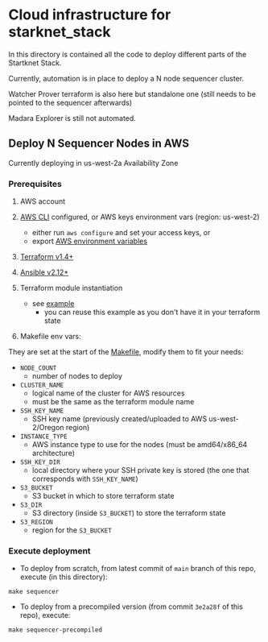 # Cloud infrastructure for starknet_stack

In this directory is contained all the code to deploy different parts of the Startknet Stack.

Currently, automation is in place to deploy a N node sequencer cluster.

Watcher Prover terraform is also here but standalone one (still needs to be pointed to the sequencer afterwards)

Madara Explorer is still not automated.

## Deploy N Sequencer Nodes in AWS

Currently deploying in us-west-2a Availability Zone

### Prerequisites

1. AWS account
2. [AWS CLI](https://docs.aws.amazon.com/cli/latest/userguide/getting-started-install.html) configured, or AWS keys environment vars (region: us-west-2)
    * either run `aws configure` and set your access keys, or
    * export [AWS environment variables](https://docs.aws.amazon.com/cli/latest/userguide/cli-configure-envvars.html)
3. [Terraform v1.4+](https://developer.hashicorp.com/terraform/tutorials/aws-get-started/install-cli)
4. [Ansible v2.12+](https://docs.ansible.com/ansible/latest/installation_guide/intro_installation.html)

5. Terraform module instantiation
    * see [example](./terraform/example_sequencer_nodes/main.tf#L10-L27)
        * you can reuse this example as you don't have it in your terraform state

6. Makefile env vars:

They are set at the start of the [Makefile](./Makefile), modify them to fit your needs:

* `NODE_COUNT`
  * number of nodes to deploy
* `CLUSTER_NAME`
  * logical name of the cluster for AWS resources
  * must be the same as the terraform module name
* `SSH_KEY_NAME`
  * SSH key name (previously created/uploaded to AWS us-west-2/Oregon region)
* `INSTANCE_TYPE`
  * AWS instance type to use for the nodes (must be amd64/x86_64 architecture)
* `SSH_KEY_DIR`
  * local directory where your SSH private key is stored (the one that corresponds with `SSH_KEY_NAME`)
* `S3_BUCKET`
  * S3 bucket in which to store terraform state
* `S3_DIR`
  * S3 directory (inside `S3_BUCKET`) to store the terraform state
* `S3_REGION`
  * region for the `S3_BUCKET`

### Execute deployment

* To deploy from scratch, from latest commit of `main` branch of this repo, execute (in this directory):

```shell
make sequencer
```

* To deploy from a precompiled version (from commit `3e2a28f` of this repo), execute:

```shell
make sequencer-precompiled
```

